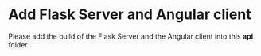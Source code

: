 # Add Flask Server and Angular client

Please add the build of the Flask Server and the Angular client into this **api** folder.
